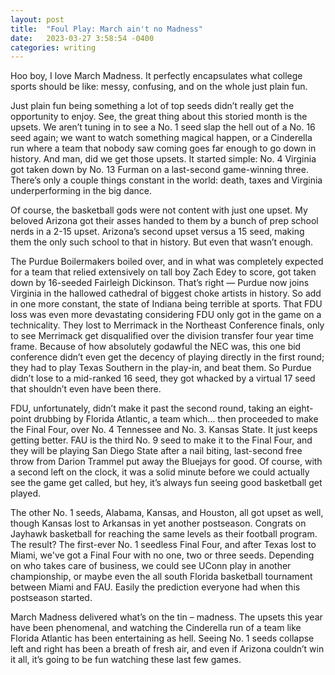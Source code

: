 ```yaml
---
layout: post
title:  "Foul Play: March ain't no Madness"
date:   2023-03-27 3:58:54 -0400
categories: writing
---
```


Hoo boy, I love March Madness. It perfectly encapsulates what college sports should be like: messy, confusing, and on the whole just plain fun.

Just plain fun being something a lot of top seeds didn’t really get the opportunity to enjoy. See, the great thing about this storied month is the upsets. We aren’t tuning in to see a No. 1 seed slap the hell out of a No. 16 seed again; we want to watch something magical happen, or a Cinderella run where a team that nobody saw coming goes far enough to go down in history. And man, did we get those upsets. It started simple: No. 4 Virginia got taken down by No. 13 Furman on a last-second game-winning three. There’s only a couple things constant in the world: death, taxes and Virginia underperforming in the big dance.

Of course, the basketball gods were not content with just one upset. My beloved Arizona got their asses handed to them by a bunch of prep school nerds in a 2-15 upset. Arizona’s second upset versus a 15 seed, making them the only such school to that in history. But even that wasn’t enough.

The Purdue Boilermakers boiled over, and in what was completely expected for a team that relied extensively on tall boy Zach Edey to score, got taken down by 16-seeded Fairleigh Dickinson. That’s right — Purdue now joins Virginia in the hallowed cathedral of biggest choke artists in history. So add in one more constant, the state of Indiana being terrible at sports. That FDU loss was even more devastating considering FDU only got in the game on a technicality. They lost to Merrimack in the Northeast Conference finals, only to see Merrimack get disqualified over the division transfer four year time frame. Because of how absolutely godawful the NEC was, this one bid conference didn’t even get the decency of playing directly in the first round; they had to play Texas Southern in the play-in, and beat them. So Purdue didn’t lose to a mid-ranked 16 seed, they got whacked by a virtual 17 seed that shouldn’t even have been there.

FDU, unfortunately, didn’t make it past the second round, taking an eight-point drubbing by Florida Atlantic, a team which… then proceeded to make the Final Four, over No. 4 Tennessee and No. 3. Kansas State. It just keeps getting better. FAU is the third No. 9 seed to make it to the Final Four, and they will be playing San Diego State after a nail biting, last-second free throw from Darion Trammel put away the Bluejays for good. Of course, with a second left on the clock, it was a solid minute before we could actually see the game get called, but hey, it’s always fun seeing good basketball get played.

The other No. 1 seeds, Alabama, Kansas, and Houston, all got upset as well, though Kansas lost to Arkansas in yet another postseason. Congrats on Jayhawk basketball for reaching the same levels as their football program. The result? The first-ever No. 1 seedless Final Four, and after Texas lost to Miami, we've got a Final Four with no one, two or three seeds. Depending on who takes care of business, we could see UConn play in another championship, or maybe even the all south Florida basketball tournament between Miami and FAU. Easily the prediction everyone had when this postseason started.

March Madness delivered what’s on the tin – madness. The upsets this year have been phenomenal, and watching the Cinderella run of a team like Florida Atlantic has been entertaining as hell. Seeing No. 1 seeds collapse left and right has been a breath of fresh air, and even if Arizona couldn’t win it all, it’s going to be fun watching these last few games.




